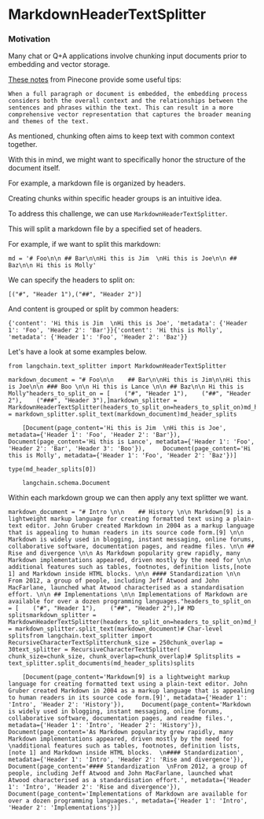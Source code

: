 MarkdownHeaderTextSplitter
==========================

### Motivation[​](#motivation "Direct link to Motivation")

Many chat or Q+A applications involve chunking input documents prior to embedding and vector storage.

[These notes](https://www.pinecone.io/learn/chunking-strategies/) from Pinecone provide some useful tips:

    When a full paragraph or document is embedded, the embedding process considers both the overall context and the relationships between the sentences and phrases within the text. This can result in a more comprehensive vector representation that captures the broader meaning and themes of the text.

As mentioned, chunking often aims to keep text with common context together.

With this in mind, we might want to specifically honor the structure of the document itself.

For example, a markdown file is organized by headers.

Creating chunks within specific header groups is an intuitive idea.

To address this challenge, we can use `MarkdownHeaderTextSplitter`.

This will split a markdown file by a specified set of headers.

For example, if we want to split this markdown:

    md = '# Foo\n\n ## Bar\n\nHi this is Jim  \nHi this is Joe\n\n ## Baz\n\n Hi this is Molly' 

We can specify the headers to split on:

    [("#", "Header 1"),("##", "Header 2")]

And content is grouped or split by common headers:

    {'content': 'Hi this is Jim  \nHi this is Joe', 'metadata': {'Header 1': 'Foo', 'Header 2': 'Bar'}}{'content': 'Hi this is Molly', 'metadata': {'Header 1': 'Foo', 'Header 2': 'Baz'}}

Let's have a look at some examples below.

    from langchain.text_splitter import MarkdownHeaderTextSplitter

    markdown_document = "# Foo\n\n    ## Bar\n\nHi this is Jim\n\nHi this is Joe\n\n ### Boo \n\n Hi this is Lance \n\n ## Baz\n\n Hi this is Molly"headers_to_split_on = [    ("#", "Header 1"),    ("##", "Header 2"),    ("###", "Header 3"),]markdown_splitter = MarkdownHeaderTextSplitter(headers_to_split_on=headers_to_split_on)md_header_splits = markdown_splitter.split_text(markdown_document)md_header_splits

        [Document(page_content='Hi this is Jim  \nHi this is Joe', metadata={'Header 1': 'Foo', 'Header 2': 'Bar'}),     Document(page_content='Hi this is Lance', metadata={'Header 1': 'Foo', 'Header 2': 'Bar', 'Header 3': 'Boo'}),     Document(page_content='Hi this is Molly', metadata={'Header 1': 'Foo', 'Header 2': 'Baz'})]

    type(md_header_splits[0])

        langchain.schema.Document

Within each markdown group we can then apply any text splitter we want.

    markdown_document = "# Intro \n\n    ## History \n\n Markdown[9] is a lightweight markup language for creating formatted text using a plain-text editor. John Gruber created Markdown in 2004 as a markup language that is appealing to human readers in its source code form.[9] \n\n Markdown is widely used in blogging, instant messaging, online forums, collaborative software, documentation pages, and readme files. \n\n ## Rise and divergence \n\n As Markdown popularity grew rapidly, many Markdown implementations appeared, driven mostly by the need for \n\n additional features such as tables, footnotes, definition lists,[note 1] and Markdown inside HTML blocks. \n\n #### Standardization \n\n From 2012, a group of people, including Jeff Atwood and John MacFarlane, launched what Atwood characterised as a standardisation effort. \n\n ## Implementations \n\n Implementations of Markdown are available for over a dozen programming languages."headers_to_split_on = [    ("#", "Header 1"),    ("##", "Header 2"),]# MD splitsmarkdown_splitter = MarkdownHeaderTextSplitter(headers_to_split_on=headers_to_split_on)md_header_splits = markdown_splitter.split_text(markdown_document)# Char-level splitsfrom langchain.text_splitter import RecursiveCharacterTextSplitterchunk_size = 250chunk_overlap = 30text_splitter = RecursiveCharacterTextSplitter(    chunk_size=chunk_size, chunk_overlap=chunk_overlap)# Splitsplits = text_splitter.split_documents(md_header_splits)splits

        [Document(page_content='Markdown[9] is a lightweight markup language for creating formatted text using a plain-text editor. John Gruber created Markdown in 2004 as a markup language that is appealing to human readers in its source code form.[9]', metadata={'Header 1': 'Intro', 'Header 2': 'History'}),     Document(page_content='Markdown is widely used in blogging, instant messaging, online forums, collaborative software, documentation pages, and readme files.', metadata={'Header 1': 'Intro', 'Header 2': 'History'}),     Document(page_content='As Markdown popularity grew rapidly, many Markdown implementations appeared, driven mostly by the need for  \nadditional features such as tables, footnotes, definition lists,[note 1] and Markdown inside HTML blocks.  \n#### Standardization', metadata={'Header 1': 'Intro', 'Header 2': 'Rise and divergence'}),     Document(page_content='#### Standardization  \nFrom 2012, a group of people, including Jeff Atwood and John MacFarlane, launched what Atwood characterised as a standardisation effort.', metadata={'Header 1': 'Intro', 'Header 2': 'Rise and divergence'}),     Document(page_content='Implementations of Markdown are available for over a dozen programming languages.', metadata={'Header 1': 'Intro', 'Header 2': 'Implementations'})]